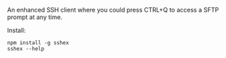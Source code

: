 An enhanced SSH client where you could press CTRL+Q to access a SFTP prompt at any time.

Install:
```
npm install -g sshex
sshex --help
```
